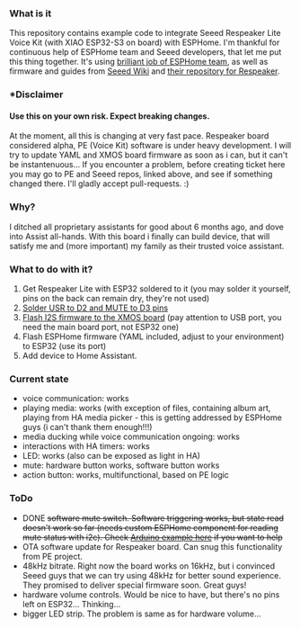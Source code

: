 ### What is it
This repository contains example code to integrate Seeed Respeaker Lite Voice Kit (with XIAO ESP32-S3 on board) with ESPHome.
I'm thankful for continuous help of ESPHome team and Seeed developers, that let me put this thing together. 
It's using [brilliant job of ESPHome team](https://github.com/esphome/home-assistant-voice-pe), as well as firmware and guides from [Seeed Wiki](https://wiki.seeedstudio.com/xiao_respeaker/) and [their repository for Respeaker](https://github.com/respeaker/ReSpeaker_Lite/tree/master).

### *Disclaimer
#### Use this on your own risk. Expect breaking changes.
At the moment, all this is changing at very fast pace. Respeaker board considered alpha, PE (Voice Kit) software is under heavy development. I will try to update YAML and XMOS board firmware as soon as i can, but it can't be instantenuous...
If you encounter a problem, before creating ticket here you may go to PE and Seeed repos, linked above, and see if something changed there. I'll gladly accept pull-requests. :)

### Why?
I ditched all proprietary assistants for good about 6 months ago, and dove into Assist all-hands. 
With this board i finally can build device, that will satisfy me and (more important) my family as their trusted voice assistant.

### What to do with it?
1. Get Respeaker Lite with ESP32 soldered to it (you may solder it yourself, pins on the back can remain dry, they're not used)
2. [Solder USR to D2 and MUTE to D3 pins](https://wiki.seeedstudio.com/respeaker_button/)
3. [Flash I2S firmware to the XMOS board](https://wiki.seeedstudio.com/xiao_respeaker/#flash-the-i2s-firmware) (pay attention to USB port, you need the main board port, not ESP32 one)
4. Flash ESPHome firmware (YAML included, adjust to your environment) to ESP32 (use its port)
5. Add device to Home Assistant.
   

### Current state
- voice communication: works
- playing media: works (with exception of files, containing album art, playing from HA media picker - this is getting addressed by ESPHome guys (i can't thank them enough!!!)
- media ducking while voice communication ongoing: works
- interactions with HA timers: works
- LED: works (also can be exposed as light in HA)
- mute: hardware button works, software button works
- action button: works, multifunctional, based on PE logic

### ToDo
- DONE ~~software mute switch. Software triggering works, but state read doesn't work so far (needs custom ESPHome component for reading mute status with i2c). Check [Arduino example here](https://github.com/respeaker/ReSpeaker_Lite/blob/master/xiao_esp32s3_examples/xiao_i2c_get_register_value/xiao_i2c_get_register_value.ino#L55) if you want to help~~
- OTA software update for Respeaker board. Can snug this functionality from PE project.
- 48kHz bitrate. Right now the board works on 16kHz, but i convinced Seeed guys that we can try using 48kHz for better sound experience. They promised to deliver special firmware soon. Great guys!
- hardware volume controls. Would be nice to have, but there's no pins left on ESP32... Thinking...
- bigger LED strip. The problem is same as for hardware volume...
